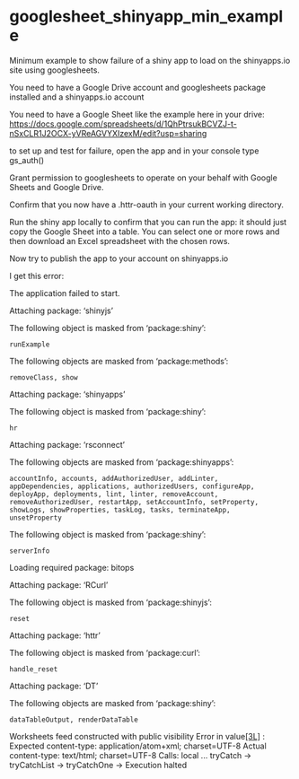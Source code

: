 # googlesheet_shinyapp_min_example
Minimum example to show failure of a shiny app to load on the shinyapps.io site using googlesheets.

You need to have a Google Drive account and googlesheets package installed and a shinyapps.io account

You need to have a Google Sheet like the example here in your drive:
https://docs.google.com/spreadsheets/d/1QhPtrsukBCVZJ-t-nSxCLR1J2OCX-yVReAGVYXIzexM/edit?usp=sharing


to set up and test for failure, open the app and in your console type
gs_auth()

Grant permission to googlesheets to operate on your behalf with Google Sheets and Google Drive.

Confirm that you now have a .httr-oauth in your current working directory.

Run the shiny app locally to confirm that you can run the app:  it should just copy the Google Sheet into a table.   You can select one or more rows and then download an Excel spreadsheet with the chosen rows.

Now try to publish the app to your account on shinyapps.io

I get this error:

The application failed to start.


Attaching package: ‘shinyjs’

The following object is masked from ‘package:shiny’:

    runExample

The following objects are masked from ‘package:methods’:

    removeClass, show


Attaching package: ‘shinyapps’

The following object is masked from ‘package:shiny’:

    hr


Attaching package: ‘rsconnect’

The following objects are masked from ‘package:shinyapps’:

    accountInfo, accounts, addAuthorizedUser, addLinter,
    appDependencies, applications, authorizedUsers, configureApp,
    deployApp, deployments, lint, linter, removeAccount,
    removeAuthorizedUser, restartApp, setAccountInfo, setProperty,
    showLogs, showProperties, taskLog, tasks, terminateApp,
    unsetProperty

The following object is masked from ‘package:shiny’:

    serverInfo

Loading required package: bitops

Attaching package: ‘RCurl’

The following object is masked from ‘package:shinyjs’:

    reset


Attaching package: ‘httr’

The following object is masked from ‘package:curl’:

    handle_reset


Attaching package: ‘DT’

The following objects are masked from ‘package:shiny’:

    dataTableOutput, renderDataTable

Worksheets feed constructed with public visibility
Error in value[[3L]](cond) : Expected content-type:
application/atom+xml; charset=UTF-8
Actual content-type:
text/html; charset=UTF-8
Calls: local ... tryCatch -> tryCatchList -> tryCatchOne -> <Anonymous>
Execution halted
